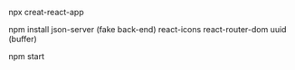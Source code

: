 npx creat-react-app <nome da pasta>
  
  npm install json-server (fake back-end) react-icons react-router-dom uuid (buffer)
  
npm start
